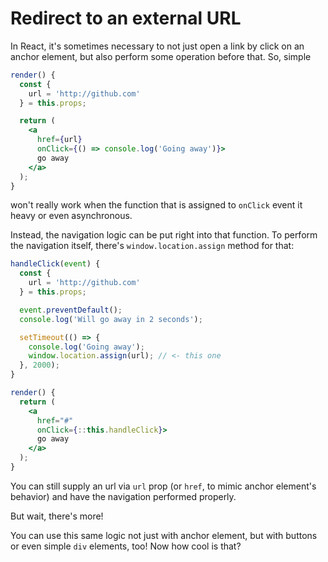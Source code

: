 # Redirect to an external URL

In React, it's sometimes necessary to not just open a link by
click on an anchor element, but also perform some operation
before that. So, simple

```jsx
render() {
  const {
    url = 'http://github.com'
  } = this.props;

  return (
    <a
      href={url}
      onClick={() => console.log('Going away')}>
      go away
    </a>
  );
}
```

won't really work when the function that is assigned to `onClick`
event it heavy or even asynchronous.

Instead, the navigation logic can be put right into that
function. To perform the navigation itself, there's
`window.location.assign` method for that:

```jsx
handleClick(event) {
  const {
    url = 'http://github.com'
  } = this.props;

  event.preventDefault();
  console.log('Will go away in 2 seconds');

  setTimeout(() => {
    console.log('Going away');
    window.location.assign(url); // <- this one
  }, 2000);
}

render() {
  return (
    <a
      href="#"
      onClick={::this.handleClick}>
      go away
    </a>
  );
}
```

You can still supply an url via `url` prop (or `href`, to mimic
anchor element's behavior) and have the navigation performed
properly.

But wait, there's more!

You can use this same logic not just with anchor element, but
with buttons or even simple `div` elements, too! Now how cool is
that?
